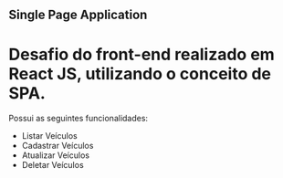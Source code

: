 ## Single Page Application

# Desafio do front-end realizado em React JS, utilizando o conceito de SPA.

Possui as seguintes funcionalidades:

- Listar Veículos
- Cadastrar Veículos
- Atualizar Veículos
- Deletar Veículos
